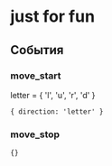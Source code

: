 # just for fun

## События

### move_start

letter = { 'l', 'u', 'r', 'd' }

`{ direction: 'letter' }`

### move_stop

`{}`